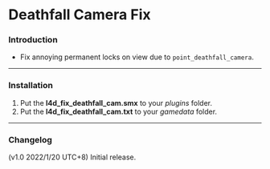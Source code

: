 # Deathfall Camera Fix

### Introduction
- Fix annoying permanent locks on view due to `point_deathfall_camera`.

<hr>

### Installation
1. Put the **l4d_fix_deathfall_cam.smx** to your _plugins_ folder.
2. Put the **l4d_fix_deathfall_cam.txt** to your _gamedata_ folder.

<hr>

### Changelog
(v1.0 2022/1/20 UTC+8) Initial release.

